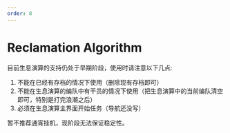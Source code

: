 ```yaml
---
order: 8
---
```


# Reclamation Algorithm

目前生息演算的支持仍处于早期阶段，使用时请注意以下几点:

1. 不能在已经有存档的情况下使用（删除现有存档即可）
2. 不能在生息演算的编队中有干员的情况下使用（把生息演算中的当前编队清空即可，特别是打完浪潮之后）
3. 必须在生息演算主界面开始任务（导航还没写）

暂不推荐通宵挂机，现阶段无法保证稳定性。
